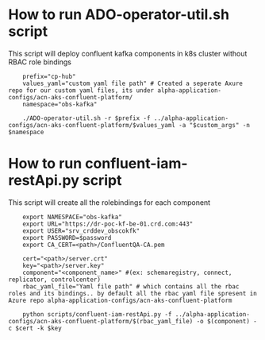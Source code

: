 # How to run ADO-operator-util.sh script
This script will deploy confluent kafka components in k8s cluster without RBAC role bindings


        prefix="cp-hub"
        values_yaml="custom yaml file path" # Created a seperate Axure repo for our custom yaml files, its under alpha-application-configs/acn-aks-confluent-platform/
        namespace="obs-kafka"

        ./ADO-operator-util.sh -r $prefix -f ../alpha-application-configs/acn-aks-confluent-platform/$values_yaml -a "$custom_args" -n $namespace

# How to run confluent-iam-restApi.py script
This script will create all the rolebindings for each component

        export NAMESPACE="obs-kafka"
        export URL="https://dr-poc-kf-be-01.crd.com:443"
        export USER="srv_crddev_obscokfk"
        export PASSWORD=$password
        export CA_CERT=<path>/ConfluentQA-CA.pem

        cert="<path>/server.crt"
        key="<path>/server.key"
        component="<component_name>" #(ex: schemaregistry, connect, replicator, controlcenter)
        rbac_yaml_file="Yaml file path" # which contains all the rbac roles and its bindings.. by default all the rbac yaml file spresent in Azure repo alpha-application-configs/acn-aks-confluent-platform
        
        python scripts/confluent-iam-restApi.py -f ../alpha-application-configs/acn-aks-confluent-platform/$(rbac_yaml_file) -o $(component) -c $cert -k $key
